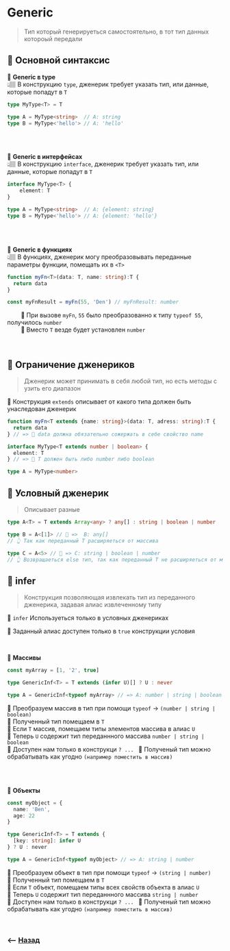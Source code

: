 # Generic
> Тип который генерируеться самостоятельно, в тот тип данных котороый передали

## 🚩 Основной синтаксис

💠 **Generic в type**   
👆🏽 В конструкцию `type`, дженерик требует указать тип, или данные, которые попадут в `T`

```typescript
type MyType<T> = T

type A = MyType<string>  // A: string
type B = MyType<'hello'> // A: 'hello'
```

<br>
<br>

💠 **Generic в интерфейсах**   
👆🏽 В конструкцию `interface`, дженерик требует указать тип, или данные, которые попадут в `T`

```typescript
interface MyType<T> {
    element: T
}

type A = MyType<string>  // A: {element: string}
type B = MyType<'hello'> // A: {element: 'hello'}
```

<br>
<br>

💠 **Generic в функциях**   
👆🏽 В функциях, дженерик могу преобразовывать переданные параметры функции, помещать их в `<T>`

```typescript
function myFn<T>(data: T, name: string):T {
  return data
}

const myFnResult = myFn(55, 'Den') // myFnResult: number
``` 
&emsp;&emsp; 🎯 При вызове `myFn`, `55` было преобразованно к типу `typeof 55`, получилось `number`  
&emsp;&emsp; 🎯 Вместо `T` везде будет установлен `number`

<br>

## 🚩 Ограничение дженериков
> Дженерик может принимать в себя любой тип, но есть методы с узить его диапазон

🔹 Конструкция `extends` описывает от какого типа должен быть унаследован дженерик

```typescript
function myFn<T extends {name: string}>(data: T, adress: string):T {
  return data
} // => 🎯 data должна обязательно сожержать в себе свойство name

interface MyType<T extends number | boolean> {
  element: T
} // => 🎯 T должен быть либо number либо boolean

type A = MyType<number>
```        

## 🚩 Условный дженерик
> Описывает разные 

```typescript
type A<T> = T extends Array<any> ? any[] : string | boolean | number

type B = A<[1]> // 🎯 =>  B: any[] 
// 👆 Так как переданный T расширяеться от массива

type C = A<5> // 🎯 => C: string | boolean | number
// 👆 Возвращаеться else тип, так как переданный T не расширяеться от массива
```

## 🚩 infer
> Конструкция позволяющая извлекать тип из переданного дженерика, задавая алиас извлеченному типу

🔹 `infer` Используеться только в условных дженериках       

🔹 Заданный алиас доступен только в `true` конструкции условия       

<br>

💠 **Массивы**     

```typescript
const myArray = [1, '2', true]

type GenericInf<T> = T extends (infer U)[] ? U : never 

type A = GenericInf<typeof myArray> // => A: number | string | boolean
```
🎯 Преобразуем массив в тип при помощи `typeof` -> `(number | string | boolean)`      
🎯 Полученный тип помещаем в `T`      
🎯 Если `T` массив, помещаем типы элементов массива в алиас `U`  
🎯 Теперь `U` содержит тип переданнного массива `number | string | boolean`  
🎯 Доступен нам только в конструкци `? ... `
🎯 Полученый тип можно обрабатывать как угодно `(например поместить в массив)`
       
<br>
<br>

💠 **Объекты**     
```typescript
const myObject = {
  name: 'Ben',
  age: 22
}

type GenericInf<T> = T extends {
  [key: string]: infer U
} ? U : never

type A = GenericInf<typeof myObject> // => A: string | number
```
🎯 Преобразуем объект в тип при помощи `typeof` -> `(string | number)`      
🎯 Полученный тип помещаем в `T`      
🎯 Если `T` объект, помещаем типы всех свойств объекта в алиас `U`  
🎯 Теперь `U` содержит тип переданнного массива `string | number`  
🎯 Доступен нам только в конструкци `? ... `
🎯 Полученый тип можно обрабатывать как угодно `(например поместить в массив)`

<br>

### ⟵ **<a href="../../readme.md">Назад</a>**